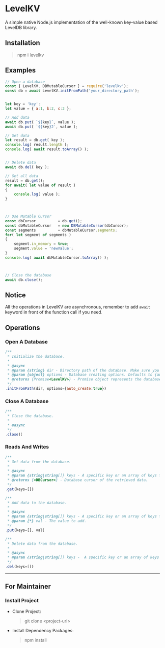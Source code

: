 # LevelKV #
A simple native Node.js implementation of the well-known key-value based LevelDB library.



## Installation ##
> npm  i levelkv



## Examples ##
```javascript
// Open a database
const { LevelKV, DBMutableCursor } = require('levelkv');
const db = await LevelKV.initFromPath('your_directory_path');


let key = 'key';
let value = { a:1, b:2, c:3 };

// Add data
await db.put( `${key}`, value );
await db.put( `${key}2`, value );

// Get data
let result = db.get( key );
console.log( result.length );
console.log( await result.toArray() );


// Delete data
await db.del( key );

// Get all data
result = db.get();
for await( let value of result )
{
    console.log( value );
}



// Use Mutable Cursor
const dbCursor          = db.get();
const dbMutableCursor 	= new DBMutableCursor(dbCursor);
const segments          = dbMutableCursor.segments;
for( let segment of segments )
{
    segment.in_memory = true;
    segment.value = 'newValue';
}
console.log( await dbMutableCursor.toArray() );



// Close the database
await db.close();
```



## Notice ##
All the operations in LevelKV are asynchronous, remember to add `await` keyword in front of the function call if you need.



## Operations ##
### Open A Database ###
```javascript
/**
 * Initialize the database.
 *
 * @async
 * @param {string} dir - Directory path of the database. Make sure you have created or it will fail if the directory does not exist.
 * @param {object} options - Database creating options. Defaults to {auto_create:true}, which means create a new database automatically if not exist.
 * @returns {Promise<LevelKV>} - Promise object represents the database itself.
 */
.initFromPath(dir, options={auto_create:true})
```

### Close A Database ###
```javascript
/**
 * Close the database.
 *
 * @async
 */
.close()
```

### Reads And Writes  ###
```javascript
/**
 * Get data from the database.
 *
 * @async
 * @param {string|string[]} keys - A specific key or an array of keys to retrieve, if not given it will retrieve all data from the database.
 * @returns {<DBCursor>} - Database cursor of the retrieved data.
 */
.get(keys=[])
```
```javascript
/**
 * Add data to the database.
 *
 * @async
 * @param {string|string[]} keys - A specific key or an array of keys to add.
 * @param {*} val - The value to add.
 */
.put(keys=[], val)
```
```javascript
/**
 * Delete data from the database.
 *
 * @async
 * @param {string|string[]} keys -  A specific key or an array of keys to delete.
 */
.del(keys=[])
```



---
## For Maintainer ##
### Install Project ###
* Clone Project:
    > git clone \<project-url\>
* Install Dependency Packages:
    > npm install